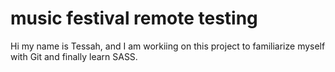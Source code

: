 # music festival remote testing

Hi my name is Tessah, and I am workiing on this project to familiarize myself with Git and finally learn SASS.
